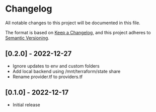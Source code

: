 # Changelog

All notable changes to this project will be documented in this file.

The format is based on [Keep a Changelog](https://keepachangelog.com/en/1.0.0/),
and this project adheres to [Semantic Versioning](https://semver.org/spec/v2.0.0.html).

## [0.2.0] - 2022-12-27
- Ignore updates to env and custom folders
- Add local backend using /mnt/terraform/state share
- Rename provider.tf to providers.tf

## [0.1.0] - 2022-12-17
- Initial release
